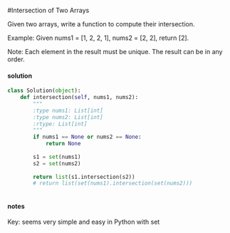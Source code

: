 #Intersection of Two Arrays

Given two arrays, write a function to compute their intersection.

Example:
Given nums1 = [1, 2, 2, 1], nums2 = [2, 2], return [2].

Note:
Each element in the result must be unique.
The result can be in any order.

#### solution

```python
class Solution(object):
    def intersection(self, nums1, nums2):
        """
        :type nums1: List[int]
        :type nums2: List[int]
        :rtype: List[int]
        """
        if nums1 == None or nums2 == None:
            return None
        
        s1 = set(nums1)
        s2 = set(nums2)
        
        return list(s1.intersection(s2))
        # return list(set(nums1).intersection(set(nums2)))
  
  ```
  
  #### notes
  
  Key: seems very simple and easy in Python with set

